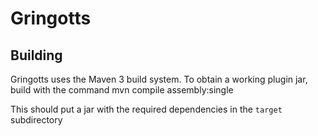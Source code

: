 Gringotts
=========

Building
--------

Gringotts uses the Maven 3 build system. To obtain a working plugin jar, build with the command
    mvn compile assembly:single
    
This should put a jar with the required dependencies in the `target` subdirectory
